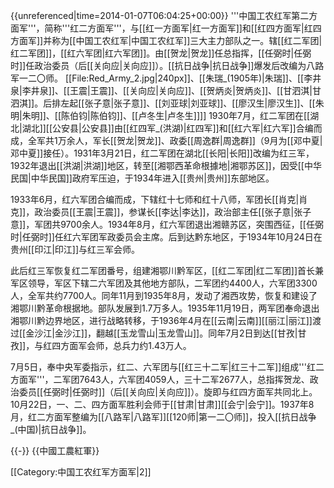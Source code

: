 {{unreferenced|time=2014-01-07T06:04:25+00:00}}
'''中国工农红军第二方面军'''，简称'''红二方面军'''，与[[红一方面军|红一方面军]]和[[红四方面军|红四方面军]]并称为[[中国工农红军|中国工农红军]]三大主力部队之一。辖[[红二军团|红二军团]]，[[红六军团|红六军团]]。由[[贺龙|贺龙]]任总指挥，[[任弼时|任弼时]]任政治委员（后[[关向应|关向应]]）。[[抗日战争|抗日战争]]爆发后改编为八路军一二〇师。
[[File:Red_Army_2.jpg|240px]]、[[朱瑞_(1905年)|朱瑞]]、[[李井泉|李井泉]]、[[王震|王震]]、[[关向应|关向应]]、[[贺炳炎|贺炳炎]]、[[甘泗淇|甘泗淇]]。后排左起[[张子意|张子意]]、[[刘亚球|刘亚球]]、[[廖汉生|廖汉生]]、[[朱明|朱明]]、[[陈伯钧|陈伯钧]]、[[卢冬生|卢冬生]]]]
1930年7月，红二军团在[[湖北|湖北]][[公安县|公安县]]由[[红四军_(洪湖)|红四军]]和[[红六军|红六军]]合编而成，全军共1万余人，军长[[贺龙|贺龙]]、政委[[周逸群|周逸群]]（9月为[[邓中夏|邓中夏]]接任）。1931年3月21日，红二军团在湖北[[长阳|长阳]]改编为红三军，1932年退出[[洪湖|洪湖]]地区，转至[[湘鄂西革命根據地|湘鄂苏区]]，因受[[中华民国|中华民国]]政府军压迫，于1934年进入[[贵州|贵州]]东部地区。

1933年6月，红六军团合编而成，下辖红十七师和红十八师，军团长[[肖克|肖克]]，政治委员[[王震|王震]]，参谋长[[李达|李达]]，政治部主任[[张子意|张子意]]，军团共9700余人。1934年8月，红六军团退出湘赣苏区，突围西征，[[任弼时|任弼时]]任红六军团军政委员会主席。后到达黔东地区，于1934年10月24日在贵州[[印江|印江]]与红三军会师。

此后红三军恢复红二军团番号，组建湘鄂川黔军区，[[红二军团|红二军团]]首长兼军区领导，军区下辖二六军团及其他地方部队，二军团约4400人，六军团3300人，全军共约7700人。同年11月到1935年8月，发动了湘西攻势，恢复和建设了湘鄂川黔革命根据地。部队发展到1.7万多人。1935年11月19日，两军团奉命退出湘鄂川黔边界地区，进行战略转移，于1936年4月在[[云南|云南]][[丽江|丽江]]渡过[[金沙江|金沙江]]，翻越[[玉龙雪山|玉龙雪山]]。同年7月2日到达[[甘孜|甘孜]]，与红四方面军会师，总兵力约1.43万人。

7月5日，奉中央军委指示，红二、六军团与[[红三十二军|红三十二军]]组成'''红二方面军'''，二军团7643人，六军团4059人，三十二军2677人，总指挥贺龙、政治委员[[任弼时|任弼时]]（后[[关向应|关向应]]）。旋即与红四方面军共同北上。10月22日，一、二、四方面军胜利会师于[[甘肃|甘肃]][[会宁|会宁]]。1937年8月，红二方面军整编为[[八路军|八路军]][[120师|第一二〇师]]，投入[[抗日战争_(中国)|抗日战争]]。


{{-}}
{{中國工農紅軍}}

[[Category:中国工农红军方面军|2]]